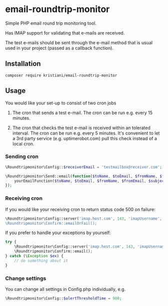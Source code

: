 # email-roundtrip-monitor

Simple PHP email round trip monitoring tool.

Has IMAP support for validating that e-mails are received.

The test e-mails should be sent through the e-mail method that is usual
used in your project (passed as a callback function).

## Installation

`composer require kristiani/email-roundtrip-monitor`

## Usage

You would like your set-up to consist of two cron jobs

1. The cron that sends a test e-mail. The cron can be run e.g. every 15 minutes.

2. The cron that checks the test e-mail is received within an tolerated interval. 
The cron can be run e.g. every 5 minutes. It's convenient to let a 3rd party 
service (e.g. uptimerobot.com) pull this check instead of a local cron.

### Sending cron

```php
\Roundtripmonitor\Config::$receiverEmail = 'testmailbox@receiver.com';

\Roundtripmonitor\Send::email(function($toName, $toEmail, $fromName, $fromEmail, $subject, $body) {
    yourEmailFunction($toName, $toEmail, $fromName, $fromEmail, $subject, $body);
});
```

### Receiving cron

If you would like your receiving cron to return status code 500 on failure:

```php
\Roundtripmonitor\Config::server('imap.host.com', 143, 'imapUsername', 'imapPassword', 'INBOX);
\Roundtripmonitor\Confirm::emailOrFail();
```

If you prefer to handle your exceptions by yourself:

```php
try {
    \Roundtripmonitor\Config::server('imap.host.com', 143, 'imapUsername', 'imapPassword', 'INBOX');
    \Roundtripmonitor\Confirm::email();
} catch (\Exception $ex) {
    // do something about it
}
```

### Change settings

You can change all settings in Config.php individually, e.g.

```php
\Roundtripmonitor\Config::$alertThresholdTime = 900;
```
